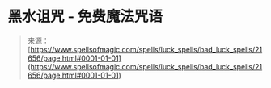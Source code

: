 <!--yml

category: 未分类

date: 2024-06-12 19:05:22

-->

# 黑水诅咒 - 免费魔法咒语

> 来源：[https://www.spellsofmagic.com/spells/luck_spells/bad_luck_spells/21656/page.html#0001-01-01](https://www.spellsofmagic.com/spells/luck_spells/bad_luck_spells/21656/page.html#0001-01-01)
